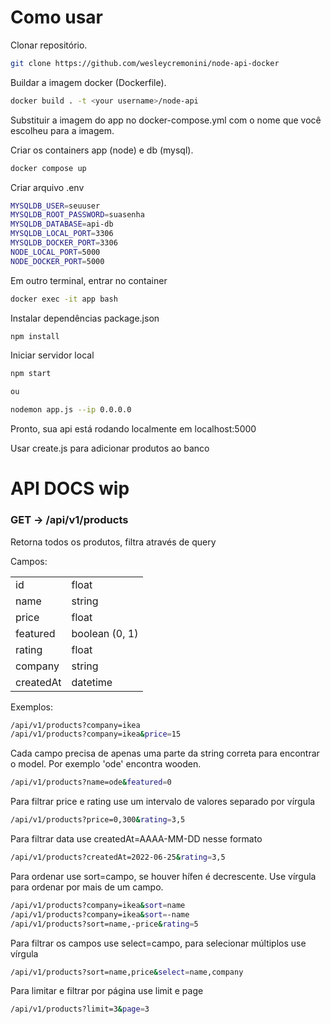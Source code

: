 # Como usar

Clonar repositório.

```bash
git clone https://github.com/wesleycremonini/node-api-docker
```

Buildar a imagem docker (Dockerfile).

```bash
docker build . -t <your username>/node-api
```

Substituir a imagem do app no docker-compose.yml com o nome que você escolheu para a imagem.

Criar os containers app (node) e db (mysql).

```bash
docker compose up
```

Criar arquivo .env

```bash
MYSQLDB_USER=seuuser
MYSQLDB_ROOT_PASSWORD=suasenha
MYSQLDB_DATABASE=api-db
MYSQLDB_LOCAL_PORT=3306
MYSQLDB_DOCKER_PORT=3306
NODE_LOCAL_PORT=5000
NODE_DOCKER_PORT=5000
```

Em outro terminal, entrar no container

```bash
docker exec -it app bash
```

Instalar dependências package.json

```bash
npm install
```

Iniciar servidor local

```bash
npm start

ou

nodemon app.js --ip 0.0.0.0
```

Pronto, sua api está rodando localmente em localhost:5000

Usar create.js para adicionar produtos ao banco

# API DOCS wip

<h3>GET -> /api/v1/products</h3>

Retorna todos os produtos, filtra através de query

Campos:

<table>
  <tr>
    <td>id</td>
    <td>float</td>
  </tr>
  <tr>
    <td>name</td>
    <td>string</td>
  </tr>
  <tr>
    <td>price</td>
    <td>float</td>
  </tr>
  <tr>
    <td>featured</td>
    <td>boolean (0, 1)</td>
  </tr>
  <tr>
    <td>rating</td>
    <td>float</td>
  </tr>
  <tr>
    <td>company</td>
    <td>string</td>
  </tr>
    <tr>
    <td>createdAt</td>
    <td>datetime</td>
  </tr>
</table>

Exemplos:

```bash
/api/v1/products?company=ikea
/api/v1/products?company=ikea&price=15
```

Cada campo precisa de apenas uma parte da string correta para encontrar o model.
Por exemplo 'ode' encontra wooden.

```bash
/api/v1/products?name=ode&featured=0
```

Para filtrar price e rating use um intervalo de valores separado por vírgula

```bash
/api/v1/products?price=0,300&rating=3,5
```

Para filtrar data use createdAt=AAAA-MM-DD nesse formato

```bash
/api/v1/products?createdAt=2022-06-25&rating=3,5
```

Para ordenar use sort=campo, se houver hífen é decrescente. Use vírgula para ordenar por mais de um campo.

```bash
/api/v1/products?company=ikea&sort=name
/api/v1/products?company=ikea&sort=-name
/api/v1/products?sort=name,-price&rating=5
```

Para filtrar os campos use select=campo, para selecionar múltiplos use vírgula

```bash
/api/v1/products?sort=name,price&select=name,company
```

Para limitar e filtrar por página use limit e page

```bash
/api/v1/products?limit=3&page=3
```
